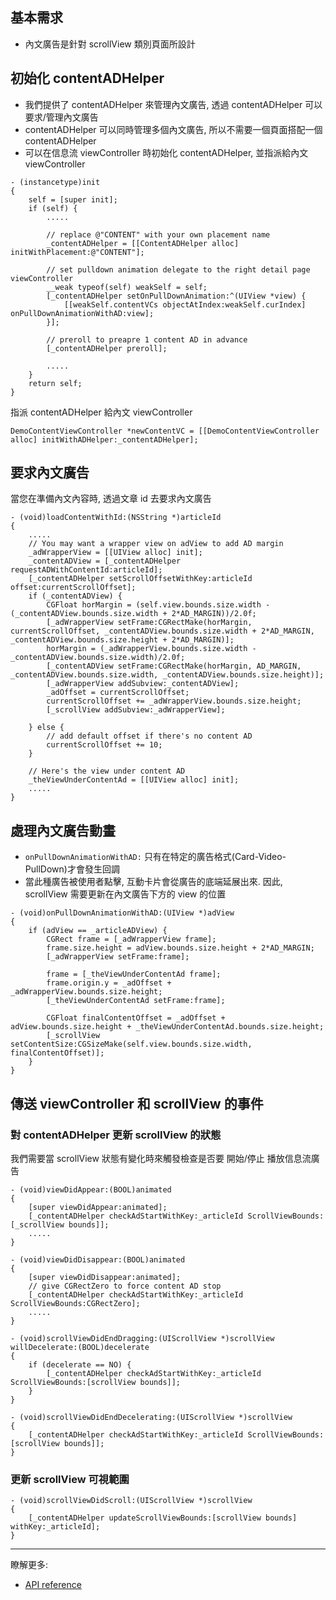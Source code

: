 ## 基本需求
- 內文廣告是針對 scrollView 類別頁面所設計

## 初始化 contentADHelper
- 我們提供了 contentADHelper 來管理內文廣告, 透過 contentADHelper 可以要求/管理內文廣告
- contentADHelper 可以同時管理多個內文廣告, 所以不需要一個頁面搭配一個 contentADHelper
- 可以在信息流 viewController 時初始化 contentADHelper, 並指派給內文 viewController
```objc
- (instancetype)init
{
    self = [super init];
    if (self) {
        .....

        // replace @"CONTENT" with your own placement name
        _contentADHelper = [[ContentADHelper alloc] initWithPlacement:@"CONTENT"];

        // set pulldown animation delegate to the right detail page viewController
        __weak typeof(self) weakSelf = self;
        [_contentADHelper setOnPullDownAnimation:^(UIView *view) {
            [[weakSelf.contentVCs objectAtIndex:weakSelf.curIndex] onPullDownAnimationWithAD:view];
        }];

        // preroll to preapre 1 content AD in advance
        [_contentADHelper preroll];

        .....
    }
    return self;
}
```

指派 contentADHelper 給內文 viewController
```objc
DemoContentViewController *newContentVC = [[DemoContentViewController alloc] initWithADHelper:_contentADHelper];
```

## 要求內文廣告
當您在準備內文內容時, 透過文章 id 去要求內文廣告
```objc
- (void)loadContentWithId:(NSString *)articleId
{
    .....
    // You may want a wrapper view on adView to add AD margin
    _adWrapperView = [[UIView alloc] init];
    _contentADView = [_contentADHelper requestADWithContentId:articleId];
    [_contentADHelper setScrollOffsetWithKey:articleId offset:currentScrollOffset];
    if (_contentADView) {
        CGFloat horMargin = (self.view.bounds.size.width - (_contentADView.bounds.size.width + 2*AD_MARGIN))/2.0f;
        [_adWrapperView setFrame:CGRectMake(horMargin, currentScrollOffset, _contentADView.bounds.size.width + 2*AD_MARGIN, _contentADView.bounds.size.height + 2*AD_MARGIN)];
        horMargin = (_adWrapperView.bounds.size.width - _contentADView.bounds.size.width)/2.0f;
        [_contentADView setFrame:CGRectMake(horMargin, AD_MARGIN, _contentADView.bounds.size.width, _contentADView.bounds.size.height)];
        [_adWrapperView addSubview:_contentADView];
        _adOffset = currentScrollOffset;
        currentScrollOffset += _adWrapperView.bounds.size.height;
        [_scrollView addSubview:_adWrapperView];

    } else {
        // add default offset if there's no content AD
        currentScrollOffset += 10;
    }

    // Here's the view under content AD
    _theViewUnderContentAd = [[UIView alloc] init];
    .....
}
```

## 處理內文廣告動畫
- `onPullDownAnimationWithAD:` 只有在特定的廣告格式(Card-Video-PullDown)才會發生回調
- 當此種廣告被使用者點擊, 互動卡片會從廣告的底端延展出來. 因此, scrollView 需要更新在內文廣告下方的 view 的位置
```objc
- (void)onPullDownAnimationWithAD:(UIView *)adView
{
    if (adView == _articleADView) {
        CGRect frame = [_adWrapperView frame];
        frame.size.height = adView.bounds.size.height + 2*AD_MARGIN;
        [_adWrapperView setFrame:frame];

        frame = [_theViewUnderContentAd frame];
        frame.origin.y = _adOffset + _adWrapperView.bounds.size.height;
        [_theViewUnderContentAd setFrame:frame];

        CGFloat finalContentOffset = _adOffset + adView.bounds.size.height + _theViewUnderContentAd.bounds.size.height;
        [_scrollView setContentSize:CGSizeMake(self.view.bounds.size.width, finalContentOffset)];
    }
}
```

## 傳送 viewController 和 scrollView 的事件
### 對 contentADHelper 更新 scrollView 的狀態

我們需要當 scrollView 狀態有變化時來觸發檢查是否要 開始/停止 播放信息流廣告
```objc
- (void)viewDidAppear:(BOOL)animated
{
    [super viewDidAppear:animated];
    [_contentADHelper checkAdStartWithKey:_articleId ScrollViewBounds:[_scrollView bounds]];
    .....
}

- (void)viewDidDisappear:(BOOL)animated
{
    [super viewDidDisappear:animated];
    // give CGRectZero to force content AD stop
    [_contentADHelper checkAdStartWithKey:_articleId ScrollViewBounds:CGRectZero];
    .....
}

- (void)scrollViewDidEndDragging:(UIScrollView *)scrollView willDecelerate:(BOOL)decelerate
{
    if (decelerate == NO) {
        [_contentADHelper checkAdStartWithKey:_articleId ScrollViewBounds:[scrollView bounds]];
    }
}

- (void)scrollViewDidEndDecelerating:(UIScrollView *)scrollView
{
    [_contentADHelper checkAdStartWithKey:_articleId ScrollViewBounds:[scrollView bounds]];
}
```

### 更新 scrollView 可視範圍
```objc
- (void)scrollViewDidScroll:(UIScrollView *)scrollView
{
    [_contentADHelper updateScrollViewBounds:[scrollView bounds] withKey:_articleId];
}
```
***
瞭解更多:

- [API reference]()
